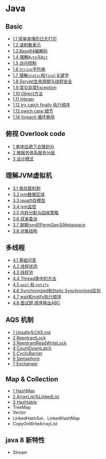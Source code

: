 # Java

## Basic

- [1.1 简单易懂的日志打印](1_basic/1_打印日志.md)
- [1.2 进制数表示](1_basic/2_进制数表示.md)
- [1.3 Base64编解码](1_basic/3_base64编解码.md)
- [1.4 理解`Byte`与`Bit`](1_basic/4_理解Byte与Bit.md)
- [1.5 访问控制](1_basic/5_访问控制.md)
- [1.6 `String`字符串](1_basic/6_String字符串.md)
- [1.7 理解`static`和`final`关键字](1_basic/7_static和final关键字.md)
- [1.8 Servlet生命周期与线程安全](1_basic/8_Servlet生命周期与线程安全.md)
- [1.9 常见异常Exception](1_basic/9_Exception.md)
- [1.10 Object方法](1_basic/10_Object方法.md)
- [1.11 Integer](1_basic/11_integer.md)
- [1.12 try catch finally 执行顺序](1_basic/12_trycatchfinally执行顺序.md)
- [1.13 swich case 细节](1_basic/13_swich-cash细节.md)
- [1.14 foreach 循环删除](1_basic/14_foreach.md)

## 俯视 Overlook code

- [1 单体应用下合理划分](2_overlook/1_单体应用下合理划分.md)
- [2 微服务体系服务分层](2_overlook/2_微服务体系服务分层.md)
- [3 设计模式](2_overlook/3_设计模式/README.md)

## 理解JVM虚拟机

- [3.1 类加载机制](3_jvm/1_类加载机制.md)
- [3.2 jvm数据区域](3_jvm/2_jvm数据区域.md)
- [3.3 java内存模型](3_jvm/3_java内存模型.md)
- [3.4 jvm监控](3_jvm/4_jvm监控.md)
- [3.5 内存分配与回收策略](3_jvm/5_内存分配与回收策略.md)
- [3.6 双亲委派](3_jvm/6_双亲委派.md)
- [3.7 聊聊jvm的PermGen与Metaspace](3_jvm/7_聊聊jvm的PermGen与Metaspace.md)
- [3.8 对象结构](3_jvm/8_对象结构.md)

## 多线程

- [4.1 基础问答](4_多线程/1_基础问答.md)
- [4.2 线程状态](4_多线程/2_线程状态.md)
- [4.3 线程池](4_多线程/3_线程池.md)
- [4.4 Thread类中的方法](4_多线程/4_Thread类中的方法.md)
- [4.5 `wait` 和 `notify`](4_多线程/5_wait和notify.md)
- [4.6 Synchronized和Static Synchronized区别](4_多线程/6_Synchronized和StaticSynchronized区别.md)
- [4.7 wait和notify执行顺序](4_多线程/7_wait和notify执行顺序.md)
- [4.8 面试题 顺序输出ABC](4_多线程/8_面试题顺序输出ABC.md)

## AQS 机制

- [1 Unsafe与CAS.md](5_AQS/1_Unsafe与CAS.md)
- [2 ReentrantLock](5_AQS/2_ReentrantLock.md)
- [3 ReentrantReadWriteLock](5_AQS/3_ReentrantReadWriteLock.md)
- [4 CountDownLatch](5_AQS/4_CountDownLatch.md)
- [5 CyclicBarrier](5_AQS/5_CyclicBarrier.md)
- [6 Semaphore](5_AQS/6_Semaphore.md)
- [7 Exchanger](5_AQS/7_exchanger.md)

## Map & Collection

- [1 HashMap](6_map_collection/1_HashMap.md)
- [2 ArrayList与LinkedList](6_map_collection/2_ArrayList与LinkedList.md)
- [3 Hashtable](6_map_collection/3_hashtable.md)
- TreeMap
- Vector
- LinkedHashSet、LinkedHashMap
- CopyOnWriteArrayList

## java 8 新特性

- Stream